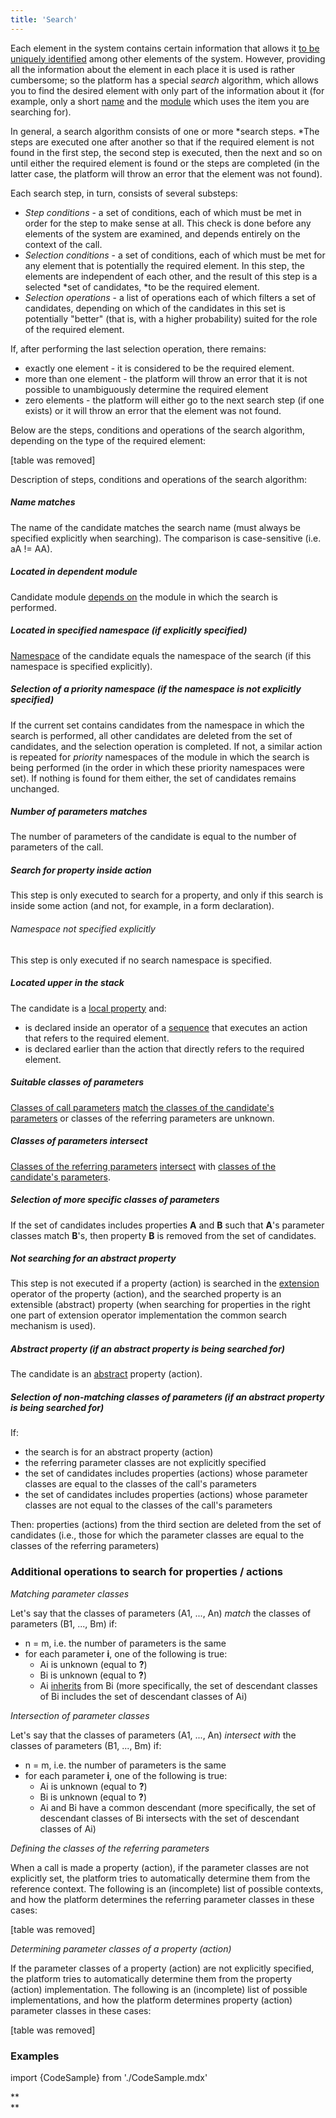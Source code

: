 ```yaml
---
title: 'Search'
---
```


Each element in the system contains certain information that allows it [to be uniquely identified](Element_identification.md) among other elements of the system. However, providing all the information about the element in each place it is used is rather cumbersome; so the platform has a special *search* algorithm, which allows you to find the desired element with only part of the information about it (for example, only a short [name](Naming.md) and the [module](Modules.md) which uses the item you are searching for).

In general, a search algorithm consists of one or more *search steps. *The steps are executed one after another so that if the required element is not found in the first step, the second step is executed, then the next and so on until either the required element is found or the steps are completed (in the latter case, the platform will throw an error that the element was not found).

Each search step, in turn, consists of several substeps:

-   *Step conditions* - a set of conditions, each of which must be met in order for the step to make sense at all. This check is done before any elements of the system are examined, and depends entirely on the context of the call.
-   *Selection conditions* - a set of conditions, each of which must be met for any element that is potentially the required element. In this step, the elements are independent of each other, and the result of this step is a selected *set of candidates, *to be the required element.
-   *Selection operations* - a list of operations each of which filters a set of candidates, depending on which of the candidates in this set is potentially "better" (that is, with a higher probability) suited for the role of the required element.

If, after performing the last selection operation, there remains:

-   exactly one element - it is considered to be the required element. 
-   more than one element - the platform will throw an error that it is not possible to unambiguously determine the required element
-   zero elements - the platform will either go to the next search step (if one exists) or it will throw an error that the element was not found.

Below are the steps, conditions and operations of the search algorithm, depending on the type of the required element:

[table was removed]

Description of steps, conditions and operations of the search algorithm:

##### Name matches

The name of the candidate matches the search name (must always be specified explicitly when searching). The comparison is case-sensitive (i.e. aA != AA).

##### Located in dependent module

Candidate module [depends on](Modules.md#dependencies-between-modules) the module in which the search is performed.

##### Located in specified namespace (if explicitly specified)

[Namespace](Naming.md#namespaces) of the candidate equals the namespace of the search (if this namespace is specified explicitly).

##### Selection of a priority namespace (if the namespace is not explicitly specified)

If the current set contains candidates from the namespace in which the search is performed, all other candidates are deleted from the set of candidates, and the selection operation is completed. If not, a similar action is repeated for *priority* namespaces of the module in which the search is being performed (in the order in which these priority namespaces were set). If nothing is found for them either, the set of candidates remains unchanged.

##### Number of parameters matches

The number of parameters of the candidate is equal to the number of parameters of the call.

##### Search for property inside action

This step is only executed to search for a property, and only if this search is inside some action (and not, for example, in a form declaration).

###### Namespace not specified explicitly

This step is only executed if no search namespace is specified.

##### Located upper in the stack

The candidate is a [local property](Data_properties_DATA.md#local-data-properties) and:

-   is declared inside an operator of a [sequence](Sequence_....md) that executes an action that refers to the required element.
-   is declared earlier than the action that directly refers to the required element.

##### Suitable classes of parameters

[Classes of call parameters](#call-broken) [match](#directclasses-broken) [the classes of the candidate's parameters](#decl-broken) or classes of the referring parameters are unknown.

##### Classes of parameters intersect

[Classes of the referring parameters](#call-broken) [intersect](#indirectclasses-broken) with [classes of the candidate's parameters](#decl-broken).

##### Selection of more specific classes of parameters

If the set of candidates includes properties **A** and **B** such that **A**'s parameter classes match **B**'s, then property **B** is removed from the set of candidates.

##### Not searching for an abstract property

This step is not executed if a property (action) is searched in the [extension](Property_extension.md) operator of the property (action), and the searched property is an extensible (abstract) property (when searching for properties in the right one part of extension operator implementation the common search mechanism is used).

##### Abstract property (if an abstract property is being searched for)

The candidate is an [abstract](Property_extension.md) property (action).

##### Selection of non-matching classes of parameters (if an abstract property is being searched for)

If:

-   the search is for an abstract property (action)
-   the referring parameter classes are not explicitly specified
-   the set of candidates includes properties (actions) whose parameter classes are equal to the classes of the call's parameters
-   the set of candidates includes properties (actions) whose parameter classes are not equal to the classes of the call's parameters

Then: properties (actions) from the third section are deleted from the set of candidates (i.e., those for which the parameter classes are equal to the classes of the referring parameters)

### Additional operations to search for properties / actions

*Matching parameter classes*

Let's say that the classes of parameters (A1, ..., An) *match* the classes of parameters (B1, ..., Bm) if:

-   n = m, i.e. the number of parameters is the same
-   for each parameter **i**, one of the following is true:
    -   Ai is unknown (equal to **?**)
    -   Bi is unknown (equal to **?**)
    -   Ai [inherits](User_classes.md#inheritance) from Bi (more specifically, the set of descendant classes of Bi includes the set of descendant classes of Ai)

*Intersection of parameter classes*

Let's say that the classes of parameters (A1, ..., An) *intersect with* the classes of parameters (B1, ..., Bm) if:

-   n = m, i.e. the number of parameters is the same
-   for each parameter **i**, one of the following is true:
    -   Ai is unknown (equal to **?**)
    -   Bi is unknown (equal to **?**)
    -   Ai and Bi have a common descendant (more specifically, the set of descendant classes of Bi intersects with the set of descendant classes of Ai)

*Defining the classes of the referring parameters*

When a call is made a property (action), if the parameter classes are not explicitly set, the platform tries to automatically determine them from the reference context. The following is an (incomplete) list of possible contexts, and how the platform determines the referring parameter classes in these cases:

[table was removed]

*Determining parameter classes of a property (action)*

If the parameter classes of a property (action) are not explicitly specified, the platform tries to automatically determine them from the property (action) implementation. The following is an (incomplete) list of possible implementations, and how the platform determines property (action) parameter classes in these cases:

[table was removed]

### Examples


import {CodeSample} from './CodeSample.mdx'

<CodeSample url="https://documentation.lsfusion.org/sample?file=ResolveASample"/>


<CodeSample url="https://documentation.lsfusion.org/sample?file=ResolveBSample"/>


<CodeSample url="https://documentation.lsfusion.org/sample?file=ResolveCSample"/>

**  
**
